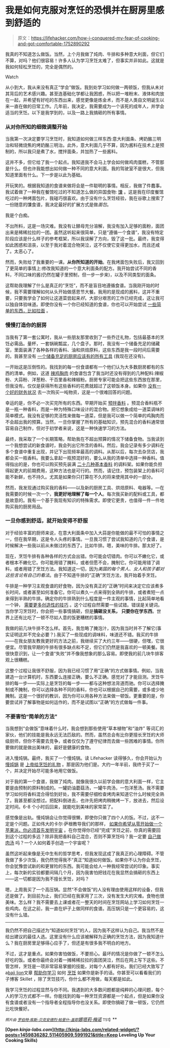 # 我是如何克服对烹饪的恐惧并在厨房里感到舒适的

> 原文：<https://lifehacker.com/how-i-conquered-my-fear-of-cooking-and-got-comfortable-1752890292>

我真的不知道怎么做饭。当然，上个月我做了炖肉、牛排和多种意大利面，但它们不算，对吗？他们很容易！许多人认为学习烹饪太难了，但事实并非如此。这就是我如何轻松烹饪的，完全是偶然的。

Watch

从小到大，我从来没有真正“学会”做饭。我到处学习如何做一两顿饭，但我从未对其背后的艺术感兴趣。甚至连基础化学都让我困惑，所以把一堆粉末、液体和肉放在一起，并希望有好吃的东西出来，感觉更像是炼金术，而不是人类自文明诞生以来一直在做的日常工作。几年前，我决定，我需要成为一个该死的成年人，并学会适当的烹饪。以下是我学到的，以及一路上我搞砸的所有事情。

### **从对你所知的细微调整开始**

当我第一次决定要学习烹饪时，我知道如何做三样东西:意大利面条、烤奶酪三明治和轻微烧焦的烤奶酪三明治。此外，意大利面几乎不算，因为酱料在技术上是预制的，所以我只是煮了水，搅拌面条，并加热了一些酱料。

这并不多，但它给了我一个起点。我知道我不会马上学会如何做鸡肉蛋糕，不管那是什么。但也许我能想出如何做一种不同的意大利面。我的驾驶室不是很大，但我知道里面有什么。下一步是以此为基础。

开玩笑的。根据我知道的食谱来做将会是一件聪明的事情。相反，我做了件蠢事。我试着做了一种我在餐馆吃过的不知道怎么做的异国食物: [馕](https://en.wikipedia.org/wiki/Naan) 。这是我在印度餐馆吃过的一种烤面包片，我碰巧很喜欢。由于没有什么烹饪经验，我在谷歌上搜索了一份随意的馕食谱，我决定最好的扩展方式是做*面包*。

我是个白痴。

不出所料，这是一场灾难。我没有让酵母充分溶解，我没有加入足够的面粉，面团出来是稀稀拉拉的一团。虽然这听起来很简单，只是“遵循一个食谱”，我没有特定阶段应该是什么样子的参考框架，所以我误解了方向，毁了这一批。最终，我变得如此困惑和沮丧，以至于我对着混合物哭泣，这不仅使它变得更加水，而且还咸了。太恶心了。

然而，失败给了我重要的一课。**从你所知道的开始**。在我烤面包失败后，我又回到了更简单的事情上:修改我知道的一个意大利面条的配方。我开始尝试不同的香料，不同口味的酱(仍然在罐子里预制，但一步一步来)，以及不同类型的面条。

这帮助我理解了什么是真正的“烹饪”，而不是盲目地遵循食谱。当我刚开始的时候，我不需要理解如何从头开始做感恩节大餐。我用的是现成的酱料，这并不重要，只要我学会了如何让这道菜尝起来*好*。大部分艰苦的工作已经完成，这让我可以独自体验味道。即使你没有一个你已经知道的食谱，你也可以开始尝试 [一些简单的东西，比如拉面](http://lifehacker.com/the-easiest-ways-to-transform-your-instant-ramen-into-a-1736113523) 。

### **慢慢打造你的厨房**

当我有了第一套公寓时，我从一些朋友那里收到了一些乔迁礼物，包括最基本的烹饪必需品。量杯，一套锅碗瓢盆，几个盘子。那时，我没有一个储备充足的储藏室，里面装满了各种各样的香料、油和烘焙原料，这些东西是我一段时间后需要的。我甚至没有 [一个储备充足的厨房应该有的所有工具](https://lifehacker.com/five-must-have-tools-for-any-kitchen-5284428) (我现在还没有)。

一开始这是压倒性的。我找到的每一份食谱都有一个他们认为大多数厨房都有的东西的清单。例如，这道 [辣鸡胸肉](http://allrecipes.com/recipe/14537/spicy-chicken-breasts/?internalSource=staff%20pick&referringId=659&referringContentType=recipe%20hub) 的食谱包含了我当时还没有得到的几种配料:辣椒粉、大蒜粉、洋葱粉、干百里香和辣椒粉。厨房专家可能会把这些东西放在那里，但我没有。仅仅是获得所有这些香料的花费就超过了这顿饭本身。如果你 [没有一个好的财务状况](http://lifehacker.com/the-financial-advice-im-glad-i-ignored-when-i-was-brok-1492198947) 去一次购买一吨物资，这是一个很难回答的问题。

幸运的是，你不必一次买完所有的东西。早期开始买 [预拌香料](http://www.amazon.com/Prudhommes-Magic-Seasoning-Blends-2-ounce/dp/B0000CDBPL/ref=sr_1_2?asc_campaign=InlineText&asc_refurl=https://lifehacker.com/how-i-conquered-my-fear-of-cooking-and-got-comfortable-1752890292&asc_source=&ie=UTF8&keywords=seasonings&qid=1452541084&sr=8-2&tag=kinjalifehackerlink-20) 。预混合香料瓶不是一瓶一种香料，而是一种为特殊口味设计的混合物。把它想象成给一道菜调味的简单模式。我没有足够的灵活性来做每一道菜，但是我可以做一个简单的鸡胸肉而不会超出我的预算。当然，一旦你掌握了所有的基础知识，预先混合的香料通常很容易自己制作，但对于初学者来说，这是一种快速学习的方法。

最终，我采取了一个长期策略，帮助我在不超出预算的情况下储备食物。当我读到一个我想尝试的新食谱时，我会列出它所含的香料。然后，我会记录有多少调料在多个食谱中重复出现，并记下出现频率最高的调料。从那以后，每次去杂货店，我都会买一瓶香料。我要么拿起一瓶预混好的，要么从我的清单中选择一种香料。值得指出的是，你也可以购买预先装满 [二十几种基本香料](http://www.target.com/p/olde-thompson-revolving-stainless-20-jar-spice-rack/-/A-551576?ci_src=17588969&ci_sku=551576&ref=tgt_adv_XS000000&AFID=google_pla_df&CPNG=PLA_Dining%2BShopping&adgroup=SC_Dining&LID=700000001170770pgs&network=g&device=c&location=9010835&gclid=CjwKEAiAws20BRCs-P-ssLbSlg4SJABbVcDpi0FhK1Xx2EbKnMYtVpwfH3MiOEnb3iu38Rakw89l1hoCOIfw_wcB&gclsrc=aw.ds) 的调料架。如果你能负担得起更大的前期费用，这种方法也是可行的。然而，请记住，预包装架上的香料可能不新鲜，也不持久。尤其是如果你只打算在不久的将来使用其中的一部分。

然而，我发现通过购买我的香料——以及新的厨房工具、烘焙原料、电器等。—在我需要的时候一次一个，**我更好地理解了每一个人**。每次我买新的配料或工具，都是故意的。我有一个基于我现有知识的特殊需求。即使它更贵，也值得一件一件地购买我的厨房用品。

### **一旦你感到舒适，就开始变得不舒服**

对于经验丰富的厨师来说，在意大利面条中加入大蒜是你能做的最不可怕的事情之一，但在我早期，这是令人头疼的事情。一旦我习惯了尝试我知道的几个食谱，是时候解决一些我以前从未做过的东西了。比如牛排。嗯，美味的牛排。那太好了。

现在，烹饪牛排有各种各样的方式会出错。你可能会切错肉。你可以不嫩化它，或者根本不嫩化它。你可能用错了腌料，或者但愿不会，腌制它。你可能用错了调料，或者用错了烹饪方法。我知道这一切，因为*美国的每个男人、女人和孩子都对这些言论有自己的看法*。由于不知道牛排的“正确”烹饪方法，我开始着手烹饪。

牛排是一种学习主观食谱的好食物，因为没有真正的“正确”时间来决定它应该煮多长时间，或者甚至如何准备它。你可以煮久一点来得到全熟的牛排，或者煮短一点来得到半熟的牛排。确定你的牛排熟到什么程度是一件主观的事情，比起简单地看一个钟， [需要更多创造性的技巧](https://lifehacker.com/how-to-properly-cook-a-steak-in-your-kitchen-5905705) 。这个过程自然需要一些试错。错误是关键词。当你学习烹饪时，你会把一些事情搞砸，但是**搞砸没关系，** **只要你在学东西**。世界上还有比吃了一顿不尽如人意的饭更糟糕的事情。

我做的前几块牛排不怎么样。首先，我忽略了腌泡汁，因为我当时并不了解它(事实证明这并不完全必要？).我买了一些现成的调味料，味道还不错。我买的牛排——在我女朋友教我更好的方法之前，我继续买了大约三年——很硬，但嘿，它很便宜。尽管我早期的牛排有很多缺点和不足，但它们仍然是我喜欢的一顿美餐。我很快意识到，让一个食谱“失败”并不像我想象的那么容易。即使我的前几块牛排客观上很糟糕。

这整个过程让我很不舒服，因为我已经习惯了用“正确”的方式做事情。例如，当我建造一台计算机时，东西要么连接正确，要么不正确。感觉对了才能目测。烹饪牛排的每一步——实际上是烹饪的每一步——都与这种想法背道而驰。你可以选择腌制或不腌制，你可以选择各种不同的香料，你也可以根据自己的需要，或多或少地腌制。这是一个很好的教训，因为你可以用各种方法来做一顿饭。更重要的是，你要尝试并了解事物是如何运作的，而不是试图以“正确”的方式做每一件事。

### **不要害怕“简单的方法”**

当我想到“会做饭”意味着什么时，我会想到那些使用“草本植物”和“油炸” 等词汇的家伙，他们的技能是我永远无法匹敌的。然而，虽然总会有比你更擅长烹饪的大师级厨师，但你不需要去竞争，或者仅仅为了遵守纪律而去做一些困难的事情。你所要做的就是做出美味的，最好是健康的食物。

进入慢炖锅。最终，我买了一个慢炖锅。读 Lifehacker 读得够久，你会开始认为 [慢炖锅](https://lifehacker.com/make-almost-any-recipe-work-in-a-slow-cooker-with-this-1593228858) 是 [上帝给烹饪的礼物](http://lifehacker.com/delicious-dishes-you-didnt-know-you-could-make-in-a-sl-1506535684#_ga=1.22354174.431406394.1415821409) 。那是因为他们是。大约一年半前，我终于买了一个，并决定开始尽可能多地用它做饭。

对于我的第一个食谱，我做了炖肉。就像我很久以前学会做的意大利面一样，它主要是由预制的原料制成的。一罐奶油蘑菇汤，一罐牛肉汤，一包洋葱汤。我不需要学习如何将香料混合得恰到好处，我不需要仔细检查烤肉来知道它什么时候完全熟了。我甚至都没想过。把配料倒进去，也许先把烤肉稍微烤一下，放进去，然后设定时间。6-8 个小时后回来，就能吃到美味的家常菜了。

感觉像是出轨。慢炖锅会让你觉得很懒，即使你只做了四个人的饭。不过，这不一定是个问题。正如伟大的卡尔·萨根教导我们的那样， [如果你希望从零开始做一个苹果派，你必须首先发明宇宙](https://www.youtube.com/watch?v=5_vVGPy4-rc) 。在你觉得你已经“完成”烹饪之前，你真的需要回到这个过程的多远？除非我把香料自己混合，否则不算烹饪吗？我一定要 [自己做肉汤](http://www.bonappetit.com/recipe/roast-beef-stock) 吗？一个人如何着手创造一个宇宙呢？

虽然这听起来像是无中生有的哲学思考，但我发现这成了我真正的心理障碍。不管我做了多少次饭，我仍然觉得我不“真正”知道如何做饭。如果你不认为你会烹饪，你会犹豫尝试新的和更冒险的东西。我可能会给人一种我经常尝试的印象。事实上，每次新的实验都要间隔几个月，因为我害怕把钱花在我显然会搞砸的东西上——这一切都是因为我不擅长烹饪，对吗？

嗯，上周我买了一个高压锅。显然“不会做饭”的人没有理由使用这样的设备，但我还是做了。到目前为止，我们已经在我家用了三次，没有发生大的灾难。食物也很美味。怎么样？我不需要去上课或者花一整天的时间在烹饪网站上学习如何烹饪一些鸡肉。在这之前，我一直在炉子上做同样的食谱。高压锅只是一个更容易的，这没有什么错。

* * *

我仍然不把自己描述为“知道如何烹饪”的人，因为我不这样认为自己。我当然不是给出建议的最佳人选。这里没有什么应该被解释为正确的烹饪方法，因为我知道什么？我在厨房里足够得心应手了，但还是有很多我不明白的地方。

不过，这才是重点。如果你害怕做饭，不要担心。最坏的情况是你做了一顿不怎么好吃的饭。或者你最终会对着一摊稀稀拉拉的面团哭泣，然后在网上写下这些。不管怎样，烹饪是一项非常容易掌握的技能，对每个人都有好处。我们已经大致写了a[baji lion](http://lifehacker.com/a-beginners-guide-to-the-most-confusing-cooking-terms-1459836282#_ga=1.22354174.431406394.1415821409)文章 [帮助你](http://lifehacker.com/master-these-oven-basics-to-expand-your-cooking-reperto-5991921#_ga=1.22354174.431406394.1415821409)[学习](http://lifehacker.com/five-sauces-everyone-should-know-how-to-make-for-endles-1498247518) 如何 [烹饪](http://lifehacker.com/how-to-free-yourself-from-recipes-with-a-few-golden-coo-1450617561) 如果你是新手的话。你甚至可以看看我们的子博客 Skillet ，除了烹饪技巧，你什么都不用做，每天都是如此。

我学习烹饪的过程显然与你不同。我遇到的大多数问题都是纯粹的心理问题，每个人的学习方式都不一样。你能找到的每一种烹饪资源都是一个起点，但是如果你没有食谱或者没有一个指导者全程指导你也没关系。即使你搞砸了做一顿饭，它仍然比吃快餐好。

<small>*照片由*</small> [<small>*罗伯特·库斯-贝克*</small>](https://www.flickr.com/photos/29233640@N07/3487360257/)<small></small>*[<small>*安德烈·帕里什-盖耶*</small>](https://www.flickr.com/photos/tinytall/5068156685/)<small></small>*[*娜塔莉·梅诺*](https://www.flickr.com/photos/nataliemaynor/6407963589/) <small>T51】</small>**

**[Open *kinja-labs.com*](http://kinja-labs.com/related-widget/?posts=1459836282,511405909,5991921&title=Keep Leveling Up Your Cooking Skills)**